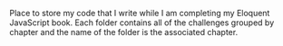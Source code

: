Place to store my code that I write while I am completing my 
Eloquent JavaScript book. Each folder contains all of the challenges
grouped by chapter and the name of the folder is the associated chapter.
